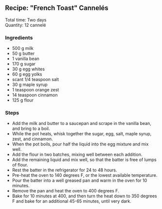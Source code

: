 ## Recipe: "French Toast" Cannelés
Total time: Two days  
Quantity: 12 cannelé  

### Ingredients
 - 500 g milk
 - 50 g butter
 - 1 vanilla bean
 - 170 g sugar
 - 30 g egg whites
 - 60 g egg yolks
 - scant 1/4 teaspoon salt
 - 30 g maple syrup
 - 1 teaspoon orange zest
 - 14 teaspoon cinnamon
 - 125 g flour

### Steps
 - Add the milk and butter to a saucepan and scrape in the vanilla bean, and bring to a boil.
 - While the pot heats, whisk together the sugar, egg, salt, maple syrup, zest, and cinnamon.
 - When the pot boils, pour half the liquid into the egg mixture and mix well.
 - Add the flour in two batches, mixing well between each addition.
 - Add the remaining liquid and mix well, so that the batter is free of lumps of flour.
 - Rest the batter in the refrigerator for 24 to 48 hours.
 - Pre-heat the oven to 140 degrees F, or the lowest available temperature.
 - Pour the batter into a well greased pan and warm in the oven for 10 minutes.
 - Remove the pan and heat the oven to 400 degrees F.
 - Bake for 10 minutes at 400, and then turn the heat down to 350 degrees F and bake for an additional 45-65 minutes, until very dark.

